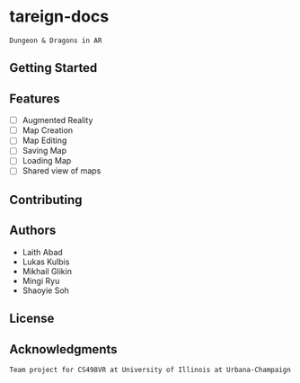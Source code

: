 # tareign-docs
```
Dungeon & Dragons in AR
```

## Getting Started

## Features
- [ ] Augmented Reality
- [ ] Map Creation
- [ ] Map Editing 
- [ ] Saving Map
- [ ] Loading Map
- [ ] Shared view of maps

## Contributing

## Authors
- Laith Abad
- Lukas Kulbis
- Mikhail Glikin
- Mingi Ryu
- Shaoyie Soh

## License

## Acknowledgments
```
Team project for CS498VR at University of Illinois at Urbana-Champaign
```

